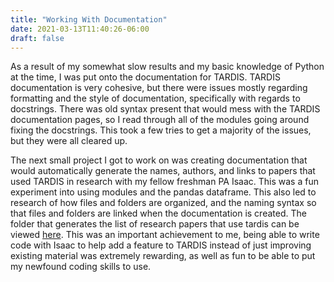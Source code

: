 ```yaml
---
title: "Working With Documentation"
date: 2021-03-13T11:40:26-06:00
draft: false
---
```


As a result of my somewhat slow results and my basic knowledge of Python 
at the time, I was put onto the documentation for TARDIS. TARDIS documentation 
is very cohesive, but there were issues mostly regarding formatting and the 
style of documentation, specifically with regards to docstrings. There was 
old syntax present that would mess with the TARDIS documentation pages, so I 
read through all of the modules going around fixing the docstrings. This took 
a few tries to get a majority of the issues, but they were all cleared up. 

The next small project I got to work on was creating documentation that would 
automatically generate the names, authors, and links to papers that used TARDIS 
in research with my fellow freshman PA Isaac. This was a fun experiment into 
using modules and the pandas dataframe. This also led to research of how files 
and folders are organized, and the naming syntax so that files and folders are 
linked when the documentation is created. The folder that generates the list of
research papers that use tardis can be viewed [here](https://github.com/tardis-sn/tardis/tree/master/docs/research/research_done_using_TARDIS).
This was an important achievement to me, being able to write code with Isaac to 
help add a feature to TARDIS instead of just improving existing material was 
extremely rewarding, as well as fun to be able to put my newfound coding skills to use.